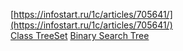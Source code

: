 [https://infostart.ru/1c/articles/705641/](https://infostart.ru/1c/articles/705641/)    
[Class TreeSet](https://docs.oracle.com/en/java/javase/11/docs/api/java.base/java/util/TreeSet.html)
[Binary Search Tree](https://www.geeksforgeeks.org/binary-search-tree-data-structure/)  

